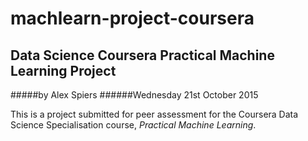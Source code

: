 # machlearn-project-coursera
## Data Science Coursera Practical Machine Learning Project

#####by Alex Spiers
######Wednesday 21st October 2015

This is a project submitted for peer assessment for the Coursera Data Science Specialisation course, *Practical Machine Learning*.

